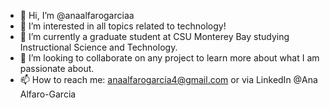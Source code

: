 - 👋 Hi, I’m @anaalfarogarciaa
- 👀 I’m interested in all topics related to technology! 
- 🌱 I’m currently a graduate student at CSU Monterey Bay studying Instructional Science and Technology.
- 💞️ I’m looking to collaborate on any project to learn more about what I am passionate about.
- 📫 How to reach me: anaalfarogarcia4@gmail.com or via LinkedIn @Ana Alfaro-Garcia


<!---
anaalfarogarciaa/anaalfarogarciaa is a ✨ special ✨ repository because its `README.md` (this file) appears on your GitHub profile.
You can click the Preview link to take a look at your changes.
--->
